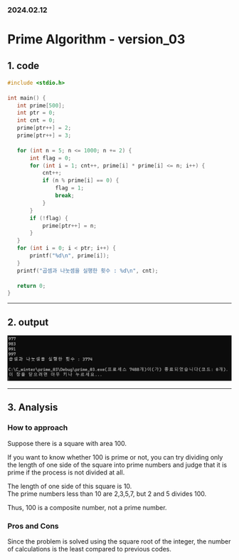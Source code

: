 ### 2024.02.12
# **Prime Algorithm - version_03**

## 1. code
 ```c
#include <stdio.h>

int main() {
	int prime[500];
	int ptr = 0;
	int cnt = 0;
	prime[ptr++] = 2;
	prime[ptr++] = 3;

	for (int n = 5; n <= 1000; n += 2) {
		int flag = 0;
		for (int i = 1; cnt++, prime[i] * prime[i] <= n; i++) {
			cnt++;
			if (n % prime[i] == 0) {
				flag = 1;
				break;
			}
		}
		if (!flag) {
			prime[ptr++] = n;
		}
	}
	for (int i = 0; i < ptr; i++) {
		printf("%d\n", prime[i]);
	}
	printf("곱셈과 나눗셈을 실행한 횟수 : %d\n", cnt);

	return 0;
}
 ```
***

## 2. output
![!\[alt text\](image-4.png)](prime_03.png)
***

## 3. Analysis
### How to approach
Suppose there is a square with area 100.   

If you want to know whether 100 is prime or not, you can try dividing only the length of one side of the square into prime numbers and judge that it is prime if the process is not divided at all.   

The length of one side of this square is 10.   
The prime numbers less than 10 are 2,3,5,7, but 2 and 5 divides 100.   

Thus, 100 is a composite number, not a prime number.

### Pros and Cons
Since the problem is solved using the square root of the integer, the number of calculations is the least compared to previous codes.

